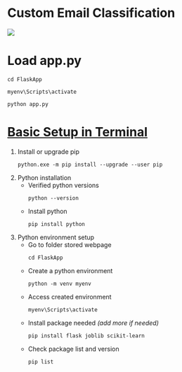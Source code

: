 # Custom Email Classification
![](./SimplePage/PageDemo.gif)

# Load app.py
```
cd FlaskApp
```
```
myenv\Scripts\activate
```
```
python app.py
```

# [Basic Setup in Terminal](https://blog.bolajiayodeji.com/how-to-deploy-a-machine-learning-model-to-the-web)
1. Install or upgrade pip
    ```
    python.exe -m pip install --upgrade --user pip
    ```
2. Python installation
    - Verified python versions
        ```
        python --version
        ```
    - Install python
        ```
        pip install python
        ```
3. Python environment setup
    - Go to folder stored webpage
        ```
        cd FlaskApp
        ```
    - Create a python environment
        ```
        python -m venv myenv
        ```
    - Access created environment
        ```
        myenv\Scripts\activate
        ```
    - Install package needed *(add more if needed)*
        ```
        pip install flask joblib scikit-learn
        ```
    - Check package list and version
        ```
        pip list
        ```